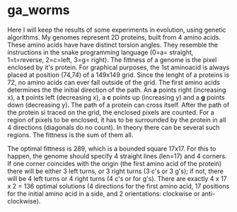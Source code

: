 # ga_worms
Here I will keep the results of some experiments in evolution, using genetic algorithms. My genomes represent 2D proteins, built from 4 amino acids. These amino acids have have distinct torsion angles. They resemble the instructions in the snake programming language (0=a= straight, 1=t=reverse, 2=c=left, 3=g= right). The fittness of a genome is the pixel enclosed by it's protein. For graphical purposes, the 1st aminoacid is always placed at position (74,74) of a 149x149 grid. Since the lenght of a proteins is 72, no amino acids can ever fall outside of the grid. The first amino acids determines the the initial direction of the path. An **a** points right (increasing x), a **t** points left (decreasing x), a **c** points up (increasing y) and a **g** points down (decreasing y). The path of a protein can cross itself. After the path of the protein si traced on the grid, the enclosed pixels are counted. For a region of pixels to be enclosed, it has to be surrounded by the protein in all 4 directions (diagonals do no count). In theory there can be several such regions. The fittness is the sum of them all.

The optimal fittness is 289, which is a bounded square 17x17. For this to happen, the genome should specify 4 straight lines (len=17) and 4 corners. If one corner coincides with the origin (the first amino acid of the protein) there will be either 3 left turns, or 3 right turns (3 c's or 3 g's); if not, there will be 4 left turns or 4 right turns (4 c's or for g's). There are exactly 4 x 17 x 2 = 136 optimal solutions (4 directions for the first amino acid, 17 positions for the initial amino acid in a side, and 2 orientations: clockwise or anti-clockwise). 
